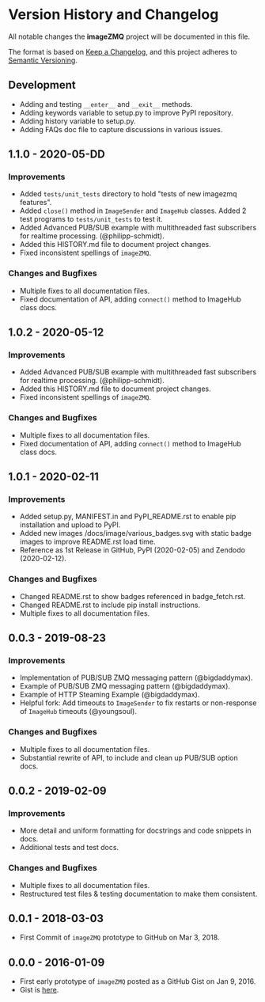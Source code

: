 # Version History and Changelog

All notable changes the **imageZMQ** project will be documented in this file.

The format is based on [Keep a Changelog](https://keepachangelog.com/en/1.0.0/),
and this project adheres to [Semantic Versioning](https://semver.org/spec/v2.0.0.html).

## Development

- Adding and testing `__enter__` and `__exit__` methods.
- Adding keywords variable to setup.py to improve PyPI repository.
- Adding history variable to setup.py.
- Adding FAQs doc file to capture discussions in various issues.

## 1.1.0 - 2020-05-DD

### Improvements

- Added `tests/unit_tests` directory to hold "tests of new imagezmq features".
- Added `close()` method in `ImageSender` and `ImageHub` classes. Added 2 test
  programs to `tests/unit_tests` to test it. 
- Added Advanced PUB/SUB example with multithreaded fast subscribers for
  realtime processing. (@philipp-schmidt).
- Added this HISTORY.md file to document project changes.
- Fixed inconsistent spellings of `imageZMQ`.

### Changes and Bugfixes

- Multiple fixes to all documentation files.
- Fixed documentation of API, adding `connect()` method to ImageHub class docs.


## 1.0.2 - 2020-05-12

### Improvements

- Added Advanced PUB/SUB example with multithreaded fast subscribers for realtime processing.
 (@philipp-schmidt).
- Added this HISTORY.md file to document project changes.
- Fixed inconsistent spellings of `imageZMQ`.

### Changes and Bugfixes

- Multiple fixes to all documentation files.
- Fixed documentation of API, adding `connect()` method to ImageHub class docs.

## 1.0.1 - 2020-02-11

### Improvements

- Added setup.py, MANIFEST.in and PyPI_README.rst to enable pip installation and upload to PyPI.
- Added new images /docs/image/various_badges.svg with static badge images to improve README.rst load time.
- Reference as 1st Release in GitHub, PyPI (2020-02-05) and Zendodo (2020-02-12).

### Changes and Bugfixes

- Changed README.rst to show badges referenced in badge_fetch.rst.
- Changed README.rst to include pip install instructions.
- Multiple fixes to all documentation files.

## 0.0.3 - 2019-08-23

### Improvements

- Implementation of PUB/SUB ZMQ messaging pattern (@bigdaddymax).
- Example of PUB/SUB ZMQ messaging pattern (@bigdaddymax).
- Example of HTTP Steaming Example (@bigdaddymax).
- Helpful fork: Add timeouts to `ImageSender` to fix restarts or non-response of `ImageHub` timeouts (@youngsoul).

### Changes and Bugfixes

- Multiple fixes to all documentation files.
- Substantial rewrite of API, to include and clean up PUB/SUB option docs.

## 0.0.2 - 2019-02-09

### Improvements

- More detail and uniform formatting for docstrings and code snippets in docs.
- Additional tests and test docs.

### Changes and Bugfixes

- Multiple fixes to all documentation files.
- Restructured test files & testing documentation to make them consistent.

## 0.0.1 - 2018-03-03

- First Commit of `imageZMQ` prototype to GitHub on Mar 3, 2018.

## 0.0.0 - 2016-01-09

- First early prototype of `imageZMQ` posted as a GitHub Gist on Jan 9, 2016.
- Gist is [here](https://gist.github.com/jeffbass/ebf877e964c9a0b84272).
